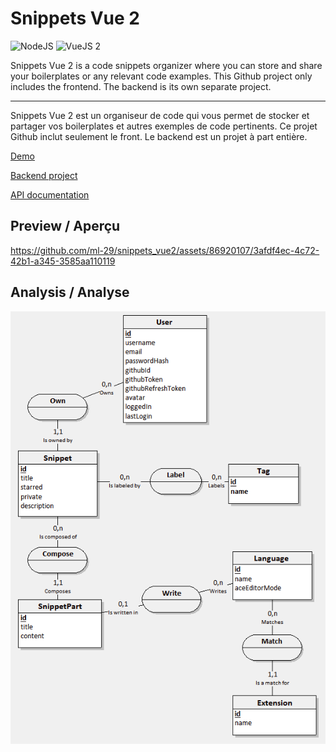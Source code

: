 # Snippets Vue 2

![NodeJS](https://img.shields.io/badge/Node.js-43853D?style=for-the-badge&logo=node.js&logoColor=white)
![VueJS 2](https://img.shields.io/badge/Vue.js-35495E?style=for-the-badge&logo=vue.js&logoColor=4FC08D)

Snippets Vue 2 is a code snippets organizer where you can store and share your boilerplates or any relevant code examples.
This Github project only includes the frontend. The backend is its own separate project.

----

Snippets Vue 2 est un organiseur de code qui vous permet de stocker et partager vos boilerplates et autres exemples de code pertinents.
Ce projet Github inclut seulement le front. Le backend est un projet à part entière.

[Demo](https://ml29.com/snippets)

[Backend project](https://github.com/ml-29/snippets-backend)

[API documentation](https://documenter.getpostman.com/view/17948969/2sA2xpS9AH)

## Preview / Aperçu

https://github.com/ml-29/snippets_vue2/assets/86920107/3afdf4ec-4c72-42b1-a345-3585aa110119

## Analysis / Analyse

![alt text](./readme_files/mcd.png "Project CMD / MCD du projet")
